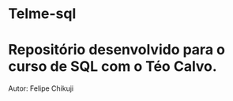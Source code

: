 # Telme-sql

# Repositório desenvolvido para o curso de SQL com o Téo Calvo.

Autor: Felipe Chikuji
